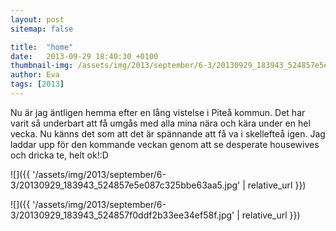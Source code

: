 ```yaml
---
layout: post
sitemap: false

title:  "home"
date:   2013-09-29 18:40:30 +0100
thumbnail-img: /assets/img/2013/september/6-3/20130929_183943_524857e5e087c325bbe63aa5.jpg
author: Eva
tags: [2013]
---
```


Nu är jag äntligen hemma efter en lång vistelse i Piteå kommun. Det har varit så underbart att få umgås med alla mina nära och kära under en hel vecka. Nu känns det som att det är spännande att få va i skellefteå igen. Jag laddar upp för den kommande veckan genom att se desperate housewives och dricka te, helt ok!:D

![]({{ '/assets/img/2013/september/6-3/20130929_183943_524857e5e087c325bbe63aa5.jpg'  | relative_url }})

![]({{ '/assets/img/2013/september/6-3/20130929_183943_524857f0ddf2b33ee34ef58f.jpg'  | relative_url }})

